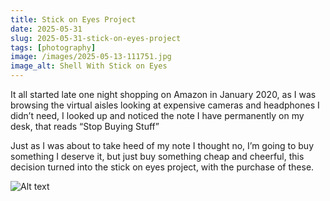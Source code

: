 ```yaml
---
title: Stick on Eyes Project
date: 2025-05-31
slug: 2025-05-31-stick-on-eyes-project
tags: [photography]
image: /images/2025-05-13-111751.jpg
image_alt: Shell With Stick on Eyes
---
```


It all started late one night shopping on Amazon in January 2020, as I was browsing the virtual aisles looking at expensive cameras and headphones I didn’t need, I looked up and noticed the note I have permanently on my desk, that reads “Stop Buying Stuff”

Just as I was about to take heed of my note I thought no, I’m going to buy something I deserve it, but just buy something cheap and cheerful, this decision turned into the stick on eyes project, with the purchase of these.

![Alt text](https://blog.larrieknights.com/images/stick-on-eyes.jpg)
